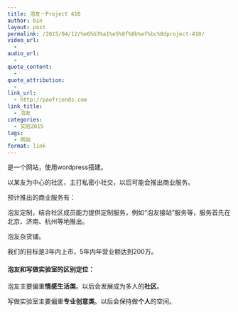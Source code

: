 ```yaml
---
title: 泡友－Project 410
author: bin
layout: post
permalink: /2015/04/12/%e6%b3%a1%e5%8f%8b%ef%bc%8dproject-410/
video_url:
  - 
audio_url:
  - 
quote_content:
  - 
quote_attribution:
  - 
link_url:
  - http://paofriends.com
link_title:
  - 泡友
categories:
  - 实验2015
tags:
  - 网站
format: link
---
```

是一个网站，使用wordpress搭建。

以某友为中心的社区，主打私密小社交，以后可能会推出商业服务。<!--more-->

预计推出的商业服务有：

泡友定制，结合社区成员能力提供定制服务，例如“泡友接站”服务等，服务首先在北京、济南、杭州等地推出。

泡友杂货铺。

我们的目标是3年内上市，5年内年营业额达到200万。

#### 泡友和写做实验室的区别定位：

泡友主要偏重**情感生活类**。以后会发展成为多人的**社区**。

写做实验室主要偏重**专业创意类**。以后会保持做**个人**的空间。

&nbsp;

&nbsp;